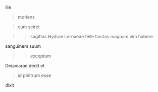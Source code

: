 ille

> moriens

> cum sciret

> > sagittas Hydrae Lernaeae felle tinctas magnam vim habere

sanguinem suum

> > exceptum

Deianiarae dedit et

> id philtrum esse

dixit 
